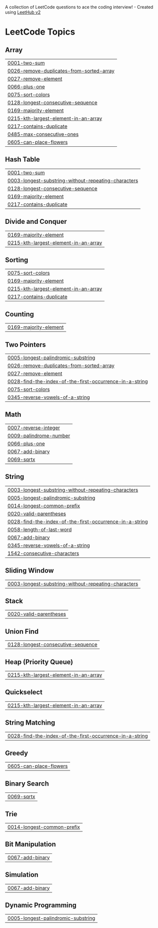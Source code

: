 A collection of LeetCode questions to ace the coding interview! - Created using [LeetHub v2](https://github.com/arunbhardwaj/LeetHub-2.0)
<!---LeetCode Topics Start-->
# LeetCode Topics
## Array
|  |
| ------- |
| [0001-two-sum](https://github.com/PriyaNaidu2003/DSA/tree/master/0001-two-sum) |
| [0026-remove-duplicates-from-sorted-array](https://github.com/PriyaNaidu2003/DSA/tree/master/0026-remove-duplicates-from-sorted-array) |
| [0027-remove-element](https://github.com/PriyaNaidu2003/DSA/tree/master/0027-remove-element) |
| [0066-plus-one](https://github.com/PriyaNaidu2003/DSA/tree/master/0066-plus-one) |
| [0075-sort-colors](https://github.com/PriyaNaidu2003/DSA/tree/master/0075-sort-colors) |
| [0128-longest-consecutive-sequence](https://github.com/PriyaNaidu2003/DSA/tree/master/0128-longest-consecutive-sequence) |
| [0169-majority-element](https://github.com/PriyaNaidu2003/DSA/tree/master/0169-majority-element) |
| [0215-kth-largest-element-in-an-array](https://github.com/PriyaNaidu2003/DSA/tree/master/0215-kth-largest-element-in-an-array) |
| [0217-contains-duplicate](https://github.com/PriyaNaidu2003/DSA/tree/master/0217-contains-duplicate) |
| [0485-max-consecutive-ones](https://github.com/PriyaNaidu2003/DSA/tree/master/0485-max-consecutive-ones) |
| [0605-can-place-flowers](https://github.com/PriyaNaidu2003/DSA/tree/master/0605-can-place-flowers) |
## Hash Table
|  |
| ------- |
| [0001-two-sum](https://github.com/PriyaNaidu2003/DSA/tree/master/0001-two-sum) |
| [0003-longest-substring-without-repeating-characters](https://github.com/PriyaNaidu2003/DSA/tree/master/0003-longest-substring-without-repeating-characters) |
| [0128-longest-consecutive-sequence](https://github.com/PriyaNaidu2003/DSA/tree/master/0128-longest-consecutive-sequence) |
| [0169-majority-element](https://github.com/PriyaNaidu2003/DSA/tree/master/0169-majority-element) |
| [0217-contains-duplicate](https://github.com/PriyaNaidu2003/DSA/tree/master/0217-contains-duplicate) |
## Divide and Conquer
|  |
| ------- |
| [0169-majority-element](https://github.com/PriyaNaidu2003/DSA/tree/master/0169-majority-element) |
| [0215-kth-largest-element-in-an-array](https://github.com/PriyaNaidu2003/DSA/tree/master/0215-kth-largest-element-in-an-array) |
## Sorting
|  |
| ------- |
| [0075-sort-colors](https://github.com/PriyaNaidu2003/DSA/tree/master/0075-sort-colors) |
| [0169-majority-element](https://github.com/PriyaNaidu2003/DSA/tree/master/0169-majority-element) |
| [0215-kth-largest-element-in-an-array](https://github.com/PriyaNaidu2003/DSA/tree/master/0215-kth-largest-element-in-an-array) |
| [0217-contains-duplicate](https://github.com/PriyaNaidu2003/DSA/tree/master/0217-contains-duplicate) |
## Counting
|  |
| ------- |
| [0169-majority-element](https://github.com/PriyaNaidu2003/DSA/tree/master/0169-majority-element) |
## Two Pointers
|  |
| ------- |
| [0005-longest-palindromic-substring](https://github.com/PriyaNaidu2003/DSA/tree/master/0005-longest-palindromic-substring) |
| [0026-remove-duplicates-from-sorted-array](https://github.com/PriyaNaidu2003/DSA/tree/master/0026-remove-duplicates-from-sorted-array) |
| [0027-remove-element](https://github.com/PriyaNaidu2003/DSA/tree/master/0027-remove-element) |
| [0028-find-the-index-of-the-first-occurrence-in-a-string](https://github.com/PriyaNaidu2003/DSA/tree/master/0028-find-the-index-of-the-first-occurrence-in-a-string) |
| [0075-sort-colors](https://github.com/PriyaNaidu2003/DSA/tree/master/0075-sort-colors) |
| [0345-reverse-vowels-of-a-string](https://github.com/PriyaNaidu2003/DSA/tree/master/0345-reverse-vowels-of-a-string) |
## Math
|  |
| ------- |
| [0007-reverse-integer](https://github.com/PriyaNaidu2003/DSA/tree/master/0007-reverse-integer) |
| [0009-palindrome-number](https://github.com/PriyaNaidu2003/DSA/tree/master/0009-palindrome-number) |
| [0066-plus-one](https://github.com/PriyaNaidu2003/DSA/tree/master/0066-plus-one) |
| [0067-add-binary](https://github.com/PriyaNaidu2003/DSA/tree/master/0067-add-binary) |
| [0069-sqrtx](https://github.com/PriyaNaidu2003/DSA/tree/master/0069-sqrtx) |
## String
|  |
| ------- |
| [0003-longest-substring-without-repeating-characters](https://github.com/PriyaNaidu2003/DSA/tree/master/0003-longest-substring-without-repeating-characters) |
| [0005-longest-palindromic-substring](https://github.com/PriyaNaidu2003/DSA/tree/master/0005-longest-palindromic-substring) |
| [0014-longest-common-prefix](https://github.com/PriyaNaidu2003/DSA/tree/master/0014-longest-common-prefix) |
| [0020-valid-parentheses](https://github.com/PriyaNaidu2003/DSA/tree/master/0020-valid-parentheses) |
| [0028-find-the-index-of-the-first-occurrence-in-a-string](https://github.com/PriyaNaidu2003/DSA/tree/master/0028-find-the-index-of-the-first-occurrence-in-a-string) |
| [0058-length-of-last-word](https://github.com/PriyaNaidu2003/DSA/tree/master/0058-length-of-last-word) |
| [0067-add-binary](https://github.com/PriyaNaidu2003/DSA/tree/master/0067-add-binary) |
| [0345-reverse-vowels-of-a-string](https://github.com/PriyaNaidu2003/DSA/tree/master/0345-reverse-vowels-of-a-string) |
| [1542-consecutive-characters](https://github.com/PriyaNaidu2003/DSA/tree/master/1542-consecutive-characters) |
## Sliding Window
|  |
| ------- |
| [0003-longest-substring-without-repeating-characters](https://github.com/PriyaNaidu2003/DSA/tree/master/0003-longest-substring-without-repeating-characters) |
## Stack
|  |
| ------- |
| [0020-valid-parentheses](https://github.com/PriyaNaidu2003/DSA/tree/master/0020-valid-parentheses) |
## Union Find
|  |
| ------- |
| [0128-longest-consecutive-sequence](https://github.com/PriyaNaidu2003/DSA/tree/master/0128-longest-consecutive-sequence) |
## Heap (Priority Queue)
|  |
| ------- |
| [0215-kth-largest-element-in-an-array](https://github.com/PriyaNaidu2003/DSA/tree/master/0215-kth-largest-element-in-an-array) |
## Quickselect
|  |
| ------- |
| [0215-kth-largest-element-in-an-array](https://github.com/PriyaNaidu2003/DSA/tree/master/0215-kth-largest-element-in-an-array) |
## String Matching
|  |
| ------- |
| [0028-find-the-index-of-the-first-occurrence-in-a-string](https://github.com/PriyaNaidu2003/DSA/tree/master/0028-find-the-index-of-the-first-occurrence-in-a-string) |
## Greedy
|  |
| ------- |
| [0605-can-place-flowers](https://github.com/PriyaNaidu2003/DSA/tree/master/0605-can-place-flowers) |
## Binary Search
|  |
| ------- |
| [0069-sqrtx](https://github.com/PriyaNaidu2003/DSA/tree/master/0069-sqrtx) |
## Trie
|  |
| ------- |
| [0014-longest-common-prefix](https://github.com/PriyaNaidu2003/DSA/tree/master/0014-longest-common-prefix) |
## Bit Manipulation
|  |
| ------- |
| [0067-add-binary](https://github.com/PriyaNaidu2003/DSA/tree/master/0067-add-binary) |
## Simulation
|  |
| ------- |
| [0067-add-binary](https://github.com/PriyaNaidu2003/DSA/tree/master/0067-add-binary) |
## Dynamic Programming
|  |
| ------- |
| [0005-longest-palindromic-substring](https://github.com/PriyaNaidu2003/DSA/tree/master/0005-longest-palindromic-substring) |
<!---LeetCode Topics End-->